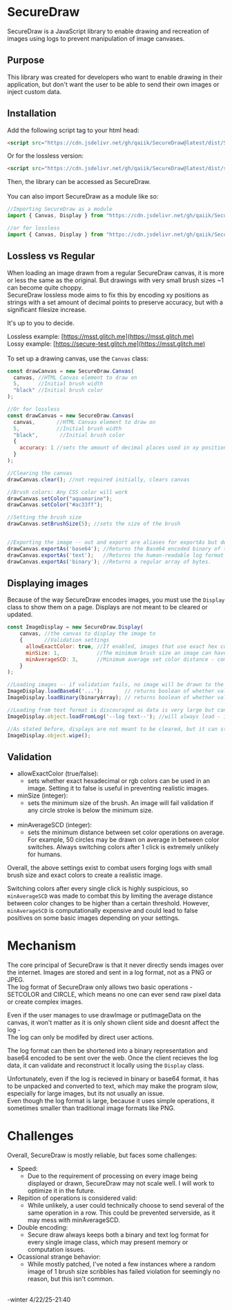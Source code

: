 # SecureDraw
SecureDraw is a JavaScript library to enable drawing and recreation of images using logs to prevent manipulation of image canvases.

## Purpose
This library was created for developers who want to enable drawing in their application, but don't want the user to be able to send their own images or inject custom data.

## Installation
Add the following script tag to your html head:
```html
<script src="https://cdn.jsdelivr.net/gh/qaiik/SecureDraw@latest/dist/SecureDraw.min.js"></script>
```
Or for the lossless version:
```html
<script src="https://cdn.jsdelivr.net/gh/qaiik/SecureDraw@latest/dist/sd-lossless.min.js"></script>
```

Then, the library can be accessed as SecureDraw.<br/>  
You can also import SecureDraw as a module like so:
```js
//Importing SecureDraw as a module
import { Canvas, Display } from "https://cdn.jsdelivr.net/gh/qaiik/SecureDraw@latest/dist/SecureDraw.module.min.js";

//or for lossless
import { Canvas, Display } from "https://cdn.jsdelivr.net/gh/qaiik/SecureDraw@latest/dist/sd-lossless.module.min.js";
```

## Lossless vs Regular
When loading an image drawn from a regular SecureDraw canvas, it is more or less the same as the original. But drawings with very small brush sizes ~1 can become quite choppy.
<br/>SecureDraw lossless mode aims to fix this by encoding  xy positions as strings with a set amount of decimal points to preserve accuracy, but with a significant filesize increase.

It's up to you to decide.

Lossless example: [https://msst.glitch.me](https://msst.glitch.me)  
Lossy example: [https://secure-test.glitch.me](https://msst.glitch.me)<br/><br/>To set up a drawing canvas, use the `Canvas` class:
```js
const drawCanvas = new SecureDraw.Canvas(
  canvas, //HTML Canvas element to draw on
  5,      //Initial brush width
  "black" //Initial brush color
);

//Or for lossless
const drawCanvas = new SecureDraw.Canvas(
  canvas,       //HTML Canvas element to draw on
  5,            //Initial brush width
  "black",       //Initial brush color
  {
    accuracy: 1 //sets the amount of decimal places used in xy positions.
  }
);

//Clearing the canvas
drawCanvas.clear(); //not required initially, clears canvas

//Brush colors: Any CSS color will work
drawCanvas.setColor("aquamarine");
drawCanvas.setColor("#ac33ff");

//Setting the brush size
drawCanvas.setBrushSize(5); //sets the size of the brush


//Exporting the image -- out and export are aliases for exportAs but default to base64.
drawCanvas.exportAs('base64'); //Returns the Base64 encoded binary of the image log - smaller than text but bigger than binary.
drawCanvas.exportAs('text');   //Returns the human-readable log format of the image, inefficient for transmission
drawCanvas.exportAs('binary'); //Returns a regular array of bytes.


```

## Displaying images
Because of the way SecureDraw encodes images, you must use the `Display` class to show them on a page. Displays are not meant to be cleared or updated.

```js
const ImageDisplay = new SecureDraw.Display(
    canvas, //the canvas to display the image to
    {       //Validation settings
      allowExactColor: true, //If enabled, images that use exact hex colors are allowed. Otherwise, only css named colors can be used.
      minSize: 1,            //The minimum brush size an image can have to prevent people from trying to create accurate images programatically,
      minAverageSCD: 3,      //Minimum average set color distance - computationally expensive - see validation section.
    }
);

//Loading images -- if validation fails, no image will be drawn to the canvas and it will remain blank by default
ImageDisplay.loadBase64('...');       // returns boolean of whether validation was passed
ImageDisplay.loadBinary(binaryArray); // returns boolean of whether validation was passed

//Loading from text format is discouraged as data is very large but can be done manually
ImageDisplay.object.loadFromLog('--log text--'); //will always load - ignores validation rules.

//As stated before, displays are not meant to be cleared, but it can still be done manually like so:
ImageDisplay.object.wipe();
```

## Validation
* allowExactColor (true/false):
  *  sets whether exact hexadecimal or rgb colors can be used in an image. Setting it to false is useful in preventing realistic images.<br/>
* minSize (integer):
  * sets the minimum size of the brush. An image will fail validation if any circle stroke is below the minimum size.<br/><br/>
* minAverageSCD (integer):
  * sets the minimum distance between set color operations on average. For example, 50 circles may be drawn on average in between color switches. Always switching colors after 1 click is extremely unlikely for humans.

Overall, the above settings exist to combat users forging logs with small brush size and exact colors to create a realistic image.<br/>

Switching colors after every single click is highly suspicious, so `minAverageSCD` was made to combat this by limiting the average distance between color changes to be higher than a certain threshold. However, `minAverageSCD` is computationally expensive and could lead to false positives on some basic images depending on your settings.

# Mechanism
The core principal of SecureDraw is that it never directly sends images over the internet. Images are stored and sent in a log format, not as a PNG or JPEG. <br/>
The log format of SecureDraw only allows two basic operations - SETCOLOR and CIRCLE, which means no one can ever send raw pixel data or create complex images.  

  Even if the user manages to use drawImage or putImageData on the canvas, it won't matter as it is only shown client side and doesnt affect the log -  
  The log can only be modifed by direct user actions.  

  The log format can then be shortened into a binary representation and base64 encoded to be sent over the web.  Once the client recieves the log data, it can validate and reconstruct it locally using the `Display` class.  
  
Unfortunately, even if the log is recieved in binary or base64 format, it has to be unpacked and converted to text, which may make the program slow, especially for large images, but its not usually an issue.
<br/>Even though the log format is large, because it uses simple operations, it sometimes smaller than traditional image formats like PNG.

# Challenges
Overall, SecureDraw is mostly reliable, but faces some challenges:
* Speed:
  * Due to the requirement of processing on every image being displayed or drawn, SecureDraw may not scale well. I will work to optimize it in the future.
* Repition of operations is considered valid:
  * While unlikely, a user could technically choose to send several of the same operation in a row. This could be prevented serverside, as it may mess with minAverageSCD.
* Double encoding:
  * Secure draw always keeps both a binary and text log format for every single image class, which may present memory or computation issues.  
* Ocassional strange behavior:
    * While mostly patched, I've noted a few instances where a random image of 1 brush size scribbles has failed violation for seemingly no reason, but this isn't common.
 
<br/>-winter 4/22/25-21:40